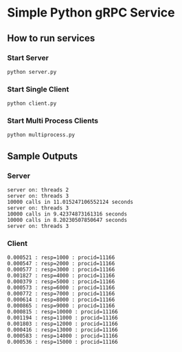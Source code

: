 # Simple Python gRPC Service

## How to run services

### Start Server
```commandline
python server.py
```

### Start Single Client
```commandline
python client.py
```

### Start Multi Process Clients
```commandline
python multiprocess.py
```

## Sample Outputs

### Server
```
server on: threads 2
server on: threads 3
10000 calls in 11.015247106552124 seconds
server on: threads 3
10000 calls in 9.42374873161316 seconds
10000 calls in 8.20230507850647 seconds
server on: threads 3
```

### Client
```
0.000521 : resp=1000 : procid=11166
0.000547 : resp=2000 : procid=11166
0.000577 : resp=3000 : procid=11166
0.001827 : resp=4000 : procid=11166
0.000379 : resp=5000 : procid=11166
0.000573 : resp=6000 : procid=11166
0.000772 : resp=7000 : procid=11166
0.000614 : resp=8000 : procid=11166
0.000865 : resp=9000 : procid=11166
0.000815 : resp=10000 : procid=11166
0.001194 : resp=11000 : procid=11166
0.001803 : resp=12000 : procid=11166
0.000416 : resp=13000 : procid=11166
0.000583 : resp=14000 : procid=11166
0.000536 : resp=15000 : procid=11166
```